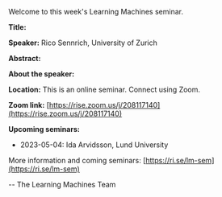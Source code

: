 Welcome to this week's Learning Machines seminar.

**Title:** 

**Speaker:** Rico Sennrich, University of Zurich

**Abstract:** 

**About the speaker:** 

**Location:** This is an online seminar. Connect using Zoom.

**Zoom link:** [https://rise.zoom.us/j/208117140](https://rise.zoom.us/j/208117140)

**Upcoming seminars:**

* 2023-05-04: Ida Arvidsson, Lund University

More information and coming seminars: [https://ri.se/lm-sem](https://ri.se/lm-sem)

-- The Learning Machines Team

